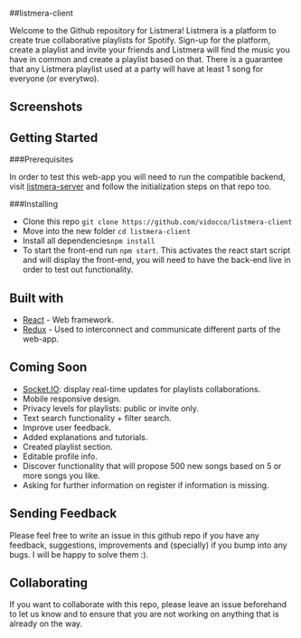 ##listmera-client

Welcome to the Github repository for Listmera! Listmera is a platform to create true collaborative playlists for Spotify. Sign-up for the platform, create a playlist and invite your friends and Listmera will find the music you have in common and create a playlist based on that. There is a guarantee that any Listmera playlist used at a party will have at least 1 song for everyone (or everytwo).



## Screenshots





## Getting Started

###Prerequisites

In order to test this web-app you will need to run the compatible backend, visit [listmera-server](https://github.com/vidocco/listmera-server) and follow the initialization steps on that repo too.

###Installing

- Clone this repo `git clone https://github.com/vidocco/listmera-client`
- Move into the new folder `cd listmera-client`
- Install all dependencies`npm install`
- To start the front-end run `npm start`. This activates the react start script and will display the front-end, you will need to have the back-end live in order to test out functionality.



## Built with

- [React](https://reactjs.org/) - Web framework.
- [Redux](https://redux.js.org/) - Used to interconnect and communicate different parts of the web-app.



## Coming Soon

- [Socket.IO](https://socket.io/): display real-time updates for playlists collaborations.
- Mobile responsive design.
- Privacy levels for playlists: public or invite only.
- Text search functionality + filter search.
- Improve user feedback.
- Added explanations and tutorials.
- Created playlist section.
- Editable profile info.
- Discover functionality that will propose 500 new songs based on 5  or more songs you like.
- Asking for further information on register if information is missing.



## Sending Feedback

Please feel free to write an issue in this github repo if you have any feedback, suggestions, improvements and (specially) if you bump into any bugs. I will be happy to solve them :).



## Collaborating

If you want to collaborate with this repo, please leave an issue beforehand to let us know and to ensure that you are not working on anything that is already on the way.